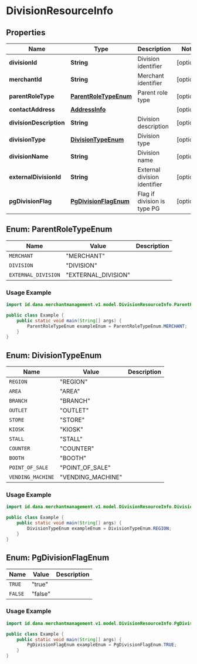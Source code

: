 

# DivisionResourceInfo


## Properties

| Name | Type | Description | Notes |
| - | - | - | - |
|**divisionId** | **String** | Division identifier |  [optional] |
|**merchantId** | **String** | Merchant identifier |  [optional] |
|**parentRoleType** | [**ParentRoleTypeEnum**](#ParentRoleTypeEnum) | Parent role type |  [optional] |
|**contactAddress** | [**AddressInfo**](AddressInfo.md) |  |  [optional] |
|**divisionDescription** | **String** | Division description |  [optional] |
|**divisionType** | [**DivisionTypeEnum**](#DivisionTypeEnum) | Division type |  [optional] |
|**divisionName** | **String** | Division name |  [optional] |
|**externalDivisionId** | **String** | External division identifier |  [optional] |
|**pgDivisionFlag** | [**PgDivisionFlagEnum**](#PgDivisionFlagEnum) | Flag if division is type PG |  [optional] |


<a name="ParentRoleTypeEnum"></a>
## Enum: ParentRoleTypeEnum

| Name | Value | Description |
| - | - | - |
| `MERCHANT` | "MERCHANT" |  |
| `DIVISION` | "DIVISION" |  |
| `EXTERNAL_DIVISION` | "EXTERNAL_DIVISION" |  |

### Usage Example
```java
import id.dana.merchantmanagement.v1.model.DivisionResourceInfo.ParentRoleTypeEnum;

public class Example {
    public static void main(String[] args) {
        ParentRoleTypeEnum exampleEnum = ParentRoleTypeEnum.MERCHANT;
    }
}
```


<a name="DivisionTypeEnum"></a>
## Enum: DivisionTypeEnum

| Name | Value | Description |
| - | - | - |
| `REGION` | "REGION" |  |
| `AREA` | "AREA" |  |
| `BRANCH` | "BRANCH" |  |
| `OUTLET` | "OUTLET" |  |
| `STORE` | "STORE" |  |
| `KIOSK` | "KIOSK" |  |
| `STALL` | "STALL" |  |
| `COUNTER` | "COUNTER" |  |
| `BOOTH` | "BOOTH" |  |
| `POINT_OF_SALE` | "POINT_OF_SALE" |  |
| `VENDING_MACHINE` | "VENDING_MACHINE" |  |

### Usage Example
```java
import id.dana.merchantmanagement.v1.model.DivisionResourceInfo.DivisionTypeEnum;

public class Example {
    public static void main(String[] args) {
        DivisionTypeEnum exampleEnum = DivisionTypeEnum.REGION;
    }
}
```


<a name="PgDivisionFlagEnum"></a>
## Enum: PgDivisionFlagEnum

| Name | Value | Description |
| - | - | - |
| `TRUE` | "true" |  |
| `FALSE` | "false" |  |

### Usage Example
```java
import id.dana.merchantmanagement.v1.model.DivisionResourceInfo.PgDivisionFlagEnum;

public class Example {
    public static void main(String[] args) {
        PgDivisionFlagEnum exampleEnum = PgDivisionFlagEnum.TRUE;
    }
}
```



